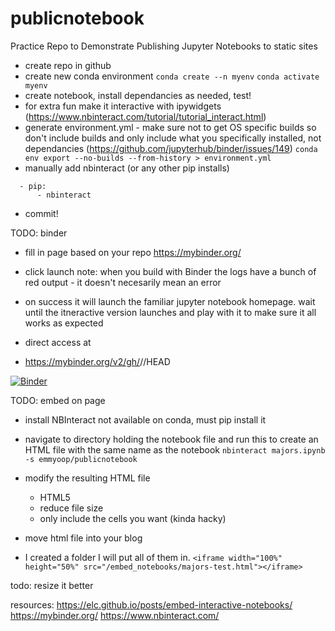 # publicnotebook
Practice Repo to Demonstrate Publishing Jupyter Notebooks to static sites

- create repo in github
- create new conda environment
```conda create --n myenv```
```conda activate myenv```
- create notebook, install dependancies as needed, test!
- for extra fun make it interactive with ipywidgets (https://www.nbinteract.com/tutorial/tutorial_interact.html)
- generate environment.yml - make sure not to get OS specific builds so don't include builds and only include what you specifically installed, not dependancies
 (https://github.com/jupyterhub/binder/issues/149)
```conda env export --no-builds --from-history > environment.yml```
- manually add nbinteract (or any other pip installs)
```
  - pip:
      - nbinteract
```

- commit!

TODO: binder
- fill in page based on your repo https://mybinder.org/
- click launch
note: when you build with Binder the logs have a bunch of red output - it doesn't necesarily mean an error

- on success it will launch the familiar jupyter notebook homepage.  wait until the itneractive version launches and play with it to make sure it all works as expected

- direct access at
- https://mybinder.org/v2/gh/<GitHub Username>/<repository name>/HEAD

[![Binder](https://mybinder.org/badge_logo.svg)](https://mybinder.org/v2/gh/emmyoop/publicnotebook/main?filepath=majors.ipynb)


TODO: embed on page
- install NBInteract
not available on conda, must pip install it
- navigate to directory holding the notebook file and run this to create an HTML file with the same name as the notebook
```nbinteract majors.ipynb -s emmyoop/publicnotebook```
- modify the resulting HTML file
    - HTML5
    - reduce file size
    - only include the cells you want (kinda hacky)
    
- move html file into your blog
- I created a folder I will put all of them in.
```<iframe width="100%" height="50%" src="/embed_notebooks/majors-test.html"></iframe>```

todo: resize it better

resources:
https://elc.github.io/posts/embed-interactive-notebooks/
https://mybinder.org/
https://www.nbinteract.com/


